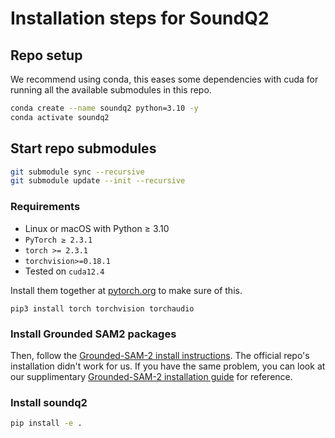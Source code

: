 # Installation steps for SoundQ2

## Repo setup

We recommend using conda, this eases some dependencies with cuda for running all the available submodules in this repo.

```bash
conda create --name soundq2 python=3.10 -y
conda activate soundq2
```

## Start repo submodules

```bash
git submodule sync --recursive
git submodule update --init --recursive
```


### Requirements
- Linux or macOS with Python ≥ 3.10
- `PyTorch ≥ 2.3.1`
- `torch >= 2.3.1`
- `torchvision>=0.18.1`
- Tested on `cuda12.4`

Install them together at [pytorch.org](https://pytorch.org) to make sure of this. 

```
pip3 install torch torchvision torchaudio
```


### Install Grounded SAM2 packages

Then, follow the [Grounded-SAM-2 install instructions](https://github.com/IDEA-Research/Grounded-SAM-2/tree/dd4c5141b75e4838dd486c64f773c43b4db3a07b?tab=readme-ov-file#installation). The official repo's installation didn't work for us. If you have the same problem, you can look at our supplimentary [Grounded-SAM-2 installation guide](GD_SAM2_INSTALL.md) for reference.


### Install soundq2

```bash
pip install -e .
```


